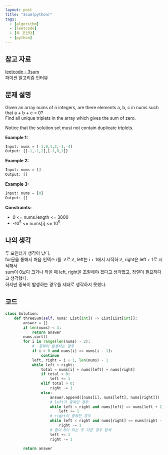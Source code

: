 ```yaml
---
layout: post
title: "3sum(python)"
tags:
  - [algorithm]
  - [leetcode]
  - [투 포인터]
  - [python]
---
```


## 참고 자료

[leetcode - 3sum](https://leetcode.com/problems/3sum/)  
파이썬 알고리즘 인터뷰

## 문제 설명

Given an array nums of n integers, are there elements a, b, c in nums such that a + b + c = 0?  
Find all unique triplets in the array which gives the sum of zero.

Notice that the solution set must not contain duplicate triplets.

**Example 1:**

```python
Input: nums = [-1,0,1,2,-1,-4]
Output: [[-1,-1,2],[-1,0,1]]
```

**Example 2:**

```python
Input: nums = []
Output: []
```

**Example 3:**

```python
Input: nums = [0]
Output: []
```

**Constraints:**

- 0 <= nums.length <= 3000
- -10<sup>5</sup> <= nums[i] <= 10<sup>5</sup>

## 나의 생각

투 포인터가 생각이 났다.  
for문을 통해서 처음 인덱스 i를 고르고, left는 i + 1에서 시작하고, right은 left + 1로 시작해서   
sum이 0보다 크거나 작을 때 left, right을 조절해야 겠다고 생각했고, 정렬이 필요하다고 생각했다.   
하지만 중복이 발생하는 경우를 제대로 생각하지 못했다.  


## 코드

```python
class Solution:
    def threeSum(self, nums: List[int]) -> List[List[int]]:
        answer = []
        if len(nums) < 3:
            return answer
        nums.sort()
        for i in range(len(nums) - 2):
            #  중복이 발생하는 경우
            if i > 0 and nums[i] == nums[i - 1]:
                continue
            left, right = i + 1, len(nums) - 1
            while left < right:
                total = nums[i] + nums[left] + nums[right]
                if total < 0:
                    left += 1
                elif total > 0:
                    right -= 1
                else:
                    answer.append([nums[i], nums[left], nums[right]])
                    # left가 중복인 경우
                    while left < right and nums[left] == nums[left + 1]:
                        left += 1
                    # right이 중복인 경우
                    while left < right and nums[right] == nums[right - 1]:
                        right -= 1
                    # 합이 0이 되는 또 다른 경우 탐색
                    left += 1
                    right -= 1

        return answer
```
